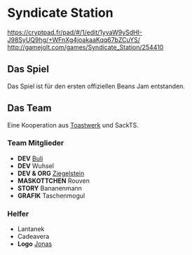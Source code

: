 # Syndicate Station
https://cryptpad.fr/pad/#/1/edit/1yvaW9ySdHI-J98SyUQ9hg/+WFnXg4joakaaKqq67bZCuYS/
http://gamejolt.com/games/Syndicate_Station/254410

## Das Spiel
Das Spiel ist für den ersten offiziellen Beans Jam entstanden.

## Das Team
Eine Kooperation aus [Toastwerk](https://toastwerk.net) und SackTS.
### Team Mitglieder
- **DEV** [Buli](https://buli.me)
- **DEV** Wuhsel
- **DEV & ORG** [Ziegelstein](https://ziegel.me)
- **MASKOTTCHEN** Rouven
- **STORY** Bananenmann
- **GRAFIK** Taschenmogul
### Helfer
- Lantanek
- Cadeavera
- **Logo** [Jonas](https://www.jonas-malt.com)
